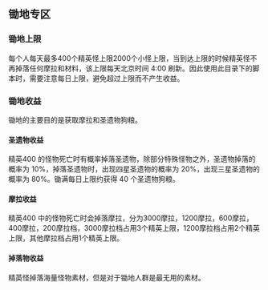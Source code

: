 ## 锄地专区
### 锄地上限
每个人每天最多400个精英怪上限2000个小怪上限，当到达上限的时候精英怪不再掉落任何摩拉和材料，该上限每天北京时间 4:00 刷新。因此使用此目录下的脚本时，需要注意每日上限，避免超过上限而不产生收益。
### 锄地收益
锄地的主要目的是获取摩拉和圣遗物狗粮。
#### 圣遗物收益
精英400 的怪物死亡时有概率掉落圣遗物，除部分特殊怪物之外，圣遗物掉落的概率为 10%，掉落圣遗物时，出现四星圣遗物的概率为 20%，出现三星圣遗物的概率为 80%。锄满每日上限约获得 40 个圣遗物狗粮。
#### 摩拉收益
精英400 中的怪物死亡时会掉落摩拉，分为3000摩拉，1200摩拉，600摩拉，400摩拉，200摩拉档，3000摩拉档占用3个精英上限，1200摩拉档占用2个精英上限，其他摩拉档占用1个精英上限。
#### 掉落物收益
精英怪掉落海量怪物素材，但是对于锄地人群是最无用的素材。